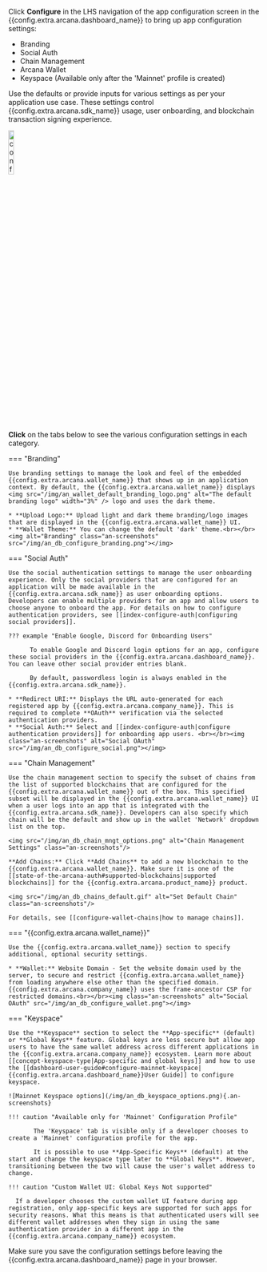 Click **Configure** in the LHS navigation of the app configuration screen in the {{config.extra.arcana.dashboard_name}} to bring up app configuration settings:

* Branding
* Social Auth 
* Chain Management
* Arcana Wallet
* Keyspace (Available only after the 'Mainnet' profile is created)

Use the defaults or provide inputs for various settings as per your application use case. These settings control {{config.extra.arcana.sdk_name}} usage, user onboarding, and blockchain transaction signing experience.

<img class="an-screenshots-noeffects" src="/img/an_db_configure_details.png" alt="config details" width="15%"/>

**Click** on the tabs below to see the various configuration settings in each category.

=== "Branding"

    Use branding settings to manage the look and feel of the embedded {{config.extra.arcana.wallet_name}} that shows up in an application context. By default, the {{config.extra.arcana.wallet_name}} displays <img src="/img/an_wallet_default_branding_logo.png" alt="The default branding logo" width="3%" /> logo and uses the dark theme.

    * **Upload Logo:** Upload light and dark theme branding/logo images that are displayed in the {{config.extra.arcana.wallet_name}} UI.
    * **Wallet Theme:** You can change the default 'dark' theme.<br></br><img alt="Branding" class="an-screenshots" src="/img/an_db_configure_branding.png"></img>

=== "Social Auth"

    Use the social authentication settings to manage the user onboarding experience. Only the social providers that are configured for an application will be made available in the {{config.extra.arcana.sdk_name}} as user onboarding options. Developers can enable multiple providers for an app and allow users to choose anyone to onboard the app. For details on how to configure authentication providers, see [[index-configure-auth|configuring social providers]].

    ??? example "Enable Google, Discord for Onboarding Users"
    
          To enable Google and Discord login options for an app, configure these social providers in the {{config.extra.arcana.dashboard_name}}.  You can leave other social provider entries blank.

          By default, passwordless login is always enabled in the {{config.extra.arcana.sdk_name}}.
    
    * **Redirect URI:** Displays the URL auto-generated for each registered app by {{config.extra.arcana.company_name}}. This is required to complete **OAuth** verification via the selected authentication providers.
    * **Social Auth:** Select and [[index-configure-auth|configure authentication providers]] for onboarding app users. <br></br><img class="an-screenshots" alt="Social OAuth" src="/img/an_db_configure_social.png"></img>

=== "Chain Management"

    Use the chain management section to specify the subset of chains from the list of supported blockchains that are configured for the {{config.extra.arcana.wallet_name}} out of the box. This specified subset will be displayed in the {{config.extra.arcana.wallet_name}} UI when a user logs into an app that is integrated with the {{config.extra.arcana.sdk_name}}. Developers can also specify which chain will be the default and show up in the wallet 'Network' dropdown list on the top.

    <img src="/img/an_db_chain_mngt_options.png" alt="Chain Management Settings" class="an-screenshots"/>

    **Add Chains:** Click **Add Chains** to add a new blockchain to the {{config.extra.arcana.wallet_name}}. Make sure it is one of the [[state-of-the-arcana-auth#supported-blockchains|supported blockchains]] for the {{config.extra.arcana.product_name}} product.

    <img src="/img/an_db_chains_default.gif" alt="Set Default Chain" class="an-screenshots"/>

    For details, see [[configure-wallet-chains|how to manage chains]].

=== "{{config.extra.arcana.wallet_name}}"

    Use the {{config.extra.arcana.wallet_name}} section to specify additional, optional security settings.

    * **Wallet:** Website Domain - Set the website domain used by the server, to secure and restrict {{config.extra.arcana.wallet_name}} from loading anywhere else other than the specified domain. {{config.extra.arcana.company_name}} uses the frame-ancestor CSP for restricted domains.<br></br><img class="an-screenshots" alt="Social OAuth" src="/img/an_db_configure_wallet.png"></img>

=== "Keyspace"

    Use the **Keyspace** section to select the **App-specific** (default) or **Global Keys** feature. Global keys are less secure but allow app users to have the same wallet address across different applications in the {{config.extra.arcana.company_name}} ecosystem. Learn more about [[concept-keyspace-type|App-specific and global keys]] and how to use the [[dashboard-user-guide#configure-mainnet-keyspace|{{config.extra.arcana.dashboard_name}}User Guide]] to configure keyspace.

    ![Mainnet Keyspace options](/img/an_db_keyspace_options.png){.an-screenshots}

    !!! caution "Available only for 'Mainnet' Configuration Profile"

           The 'Keyspace' tab is visible only if a developer chooses to create a 'Mainnet' configuration profile for the app.

           It is possible to use **App-Specific Keys** (default) at the start and change the keyspace type later to **Global Keys**. However, transitioning between the two will cause the user's wallet address to change.

    !!! caution "Custom Wallet UI: Global Keys Not supported"

      If a developer chooses the custom wallet UI feature during app registration, only app-specific keys are supported for such apps for security reasons. What this means is that authenticated users will see different wallet addresses when they sign in using the same authentication provider in a different app in the {{config.extra.arcana.company_name}} ecosystem.

Make sure you save the configuration settings before leaving the {{config.extra.arcana.dashboard_name}} page in your browser.